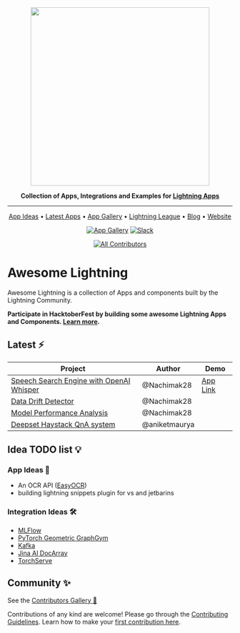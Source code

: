 <div align="center">

<img src="https://pl-flash-data.s3.amazonaws.com/assets_lightning/docs/images/logos/lightning-ai.png" width="400px">

**Collection of Apps, Integrations and Examples for [Lightning Apps](https://lightning.ai/lightning-docs/)**

______________________________________________________________________

<p align="center">
  <a href="#idea-todo-list-">App Ideas</a> •
  <a href="##latest-%EF%B8%8F">Latest Apps</a> •
  <a href="https://lightning.ai/apps">App Gallery</a> •
  <a href="https://lightning.ai/pages/ambassador-program/">Lightning League</a> •
  <a href="https://lightning.ai/pages/blog/">Blog</a> •
  <a href="https://lightning.ai/">Website</a>

</p>

[![App Gallery](https://bit.ly/3xTcccO)](https://lightning.ai/apps)
[![Slack](https://img.shields.io/badge/slack-chat-green.svg?logo=slack)](https://www.pytorchlightning.ai/community)

<!-- ALL-CONTRIBUTORS-BADGE:START - Do not remove or modify this section -->

[![All Contributors](https://img.shields.io/badge/all_contributors-1-orange.svg?style=flat-square)](./CONTRIBUTORS.md)

<!-- ALL-CONTRIBUTORS-BADGE:END -->

</div>

# Awesome Lightning

Awesome Lightning is a collection of Apps and components built by the Lightning Community.

**Participate in HacktoberFest by building some awesome Lightning Apps and Components. [Learn more](./docs/hacktoberfest-2022/index.md).**

## Latest ⚡️

| Project                                                                                                        | Author        | Demo                                                                          |
| -------------------------------------------------------------------------------------------------------------- | ------------- | ----------------------------------------------------------------------------- |
| [Speech Search Engine with OpenAI Whisper](https://github.com/Nachimak28/LAI-voice-search-openai-whisper-demo) | @Nachimak28   | [App Link](https://01gdsrn3rf7qgev31g8gvea1gh.litng-ai-03.litng.ai/view/home) |
| [Data Drift Detector](https://lightning.ai/component/UX5swWI252-Data%20Drift%20Detector)                       | @Nachimak28   |                                                                               |
| [Model Performance Analysis](https://lightning.ai/component/VC3rlVI199-Model%20Performance%20Analysis)         | @Nachimak28   |                                                                               |
| [Deepset Haystack QnA system](./src/deepset/README.md)                                                         | @aniketmaurya |                                                                               |

## Idea TODO list 💡

### App Ideas 🚀

- An OCR API ([EasyOCR](https://github.com/JaidedAI/EasyOCR))
- building lightning snippets plugin for vs and jetbarins

### Integration Ideas 🛠

- [MLFlow](https://mlflow.org/)
- [PyTorch Geometric GraphGym](https://pytorch-geometric.readthedocs.io/en/latest/notes/graphgym.html)
- [Kafka](https://github.com/aniketmaurya/lit-pubsub)
- [Jina AI DocArray](https://github.com/jina-ai/jina)
- [TorchServe](https://pytorch.org/serve/index.html)

## Community ✨

See the [Contributors Gallery 💜](./CONTRIBUTORS.md)

Contributions of any kind are welcome! Please go through the [Contributing Guidelines](./.github/CONTRIBUTING.md). Learn how to make your [first contribution here](https://devblog.pytorchlightning.ai/quick-contribution-guide-86d977171b3a).
